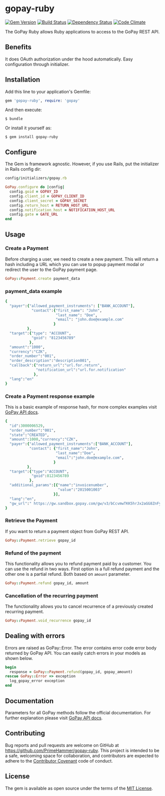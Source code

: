 # gopay-ruby

[![Gem Version](https://badge.fury.io/rb/gopay-ruby.png)](http://badge.fury.io/rb/gopay-ruby)
[![Build Status](https://travis-ci.org/PrimeHammer/gopay-ruby.png?branch=master)](https://travis-ci.org/PrimeHammer/gopay-ruby)
[![Dependency Status](https://gemnasium.com/PrimeHammer/gopay-ruby.png)](https://gemnasium.com/PrimeHammer/gopay-ruby)
[![Code Climate](https://codeclimate.com/github/PrimeHammer/gopay-ruby.png)](https://codeclimate.com/github/PrimeHammer/gopay-ruby)

The GoPay Ruby allows Ruby applications to access to the GoPay REST API.

## Benefits
It does OAuth authorization under the hood automatically. Easy configuration through initializer.

## Installation

Add this line to your application's Gemfile:

```ruby
gem 'gopay-ruby', require: 'gopay'

```

And then execute:

    $ bundle

Or install it yourself as:

    $ gem install gopay-ruby

## Configure
The Gem is framework agnostic. However, if you use Rails, put the initializer in Rails config dir:
```ruby
config/initializers/gopay.rb
```

```ruby
GoPay.configure do |config|
  config.goid = GOPAY_ID
  config.client_id = GOPAY_CLIENT_ID
  config.client_secret = GOPAY_SECRET
  config.return_host = RETURN_HOST_URL
  config.notification_host = NOTIFICATION_HOST_URL
  config.gate = GATE_URL
end
```

## Usage

### Create a Payment
Before charging a user, we need to create a new payment. This will return a hash including a URL which you can use to popup payment modal or redirect the user to the GoPay payment page.

```ruby
GoPay::Payment.create payment_data
```

### payment_data example

```ruby
{
  "payer":{"allowed_payment_instruments": ["BANK_ACCOUNT"],
            "contact":{"first_name": "John",
                       "last_name": "Doe",
                       "email": "john.doe@example.com"
                      }
          },
  "target":{"type": "ACCOUNT",
            "goid": "8123456789"
           },
  "amount":"1000",
  "currency":"CZK",
  "order_number":"001",
  "order_description":"description001",
  "callback":{"return_url":"url.for.return",
              "notification_url":"url.for.notification"
             },
  "lang":"en"
}
```

### Create a Payment response example
This is a basic example of response hash, for more complex examples visit [GoPay API docs](https://doc.gopay.com).
```ruby
{
  "id":3000006529,
  "order_number":"001",
  "state":"CREATED",
  "amount":1000,"currency":"CZK",
  "payer":{"allowed_payment_instruments":["BANK_ACCOUNT"],
           "contact": {"first_name":"John",
                       "last_name":"Doe",
                       "email":"john.doe@example.com",
                      }
          },
  "target":{"type":"ACCOUNT",
            "goid":8123456789
           },
  "additional_params":[{"name":"invoicenumber",
                        "value":"2015001003"
                      }],
  "lang":"en",
  "gw_url":" https://gw.sandbox.gopay.com/gw/v3/bCcvmwTKK5hrJx2aGG8ZnFyBJhAvF"
}
```

### Retrieve the Payment
If you want to return a payment object from GoPay REST API.

```ruby
GoPay::Payment.retrieve gopay_id
```

### Refund of the payment
This functionality allows you to refund payment paid by a customer.
You can use the refund in two ways. First option is a full refund payment and the other one is a partial refund. Both based on `amount` parameter.

```ruby
GoPay::Payment.refund gopay_id, amount
```

### Cancellation of the recurring payment
The functionality allows you to cancel recurrence of a previously created recurring payment.

```ruby
GoPay::Payment.void_recurrence gopay_id
```

## Dealing with errors
Errors are raised as GoPay::Error. The error contains error code error body returned by GoPay API.
You can easily catch errors in your models as shown below.

```ruby
begin
  response = GoPay::Payment.refund(gopay_id, gopay_amount)
rescue GoPay::Error => exception
  log_gopay_error exception
end
```

## Documentation
Parameters for all GoPay methods follow the official documentation. For further explanation please visit [GoPay API docs](https://doc.gopay.com).

## Contributing

Bug reports and pull requests are welcome on GitHub at https://github.com/PrimeHammer/gopay-ruby. This project is intended to be a safe, welcoming space for collaboration, and contributors are expected to adhere to the [Contributor Covenant](http://contributor-covenant.org) code of conduct.


## License

The gem is available as open source under the terms of the [MIT License](http://opensource.org/licenses/MIT).

